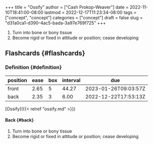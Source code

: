 +++
title = "Ossify"
author = ["Cash Prokop-Weaver"]
date = 2022-11-10T18:41:00-08:00
lastmod = 2022-12-17T11:23:34-08:00
tags = ["concept", "concept"]
categories = ["concept"]
draft = false
slug = "d31a0ca1-d390-4ac5-bada-3a97e769f725"
+++

1.  Turn into bone or bony tissue
2.  Become rigid or fixed in attitude or position; cease developing


## Flashcards {#flashcards}


### Definition {#definition}

| position | ease | box | interval | due                  |
|----------|------|-----|----------|----------------------|
| front    | 2.65 | 5   | 44.27    | 2023-01-26T09:03:57Z |
| back     | 2.35 | 3   | 6.00     | 2022-12-22T17:53:13Z |

[Ossify]({{< relref "ossify.md" >}})


#### Back {#back}

1.  Turn into bone or bony tissue
2.  Become rigid or fixed in attitude or position; cease developing
